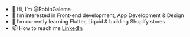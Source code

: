 - 👋 Hi, I’m @RobinGalema
- 👀 I’m interested in Front-end development, App Development & Design
- 🌱 I’m currently learning Flutter, Liquid & building Shopify stores
- 📫 How to reach me [LinkedIn](https://www.linkedin.com/in/robin-galema/)

<!---
RobinGalema/RobinGalema is a ✨ special ✨ repository because its `README.md` (this file) appears on your GitHub profile.
You can click the Preview link to take a look at your changes.
--->
